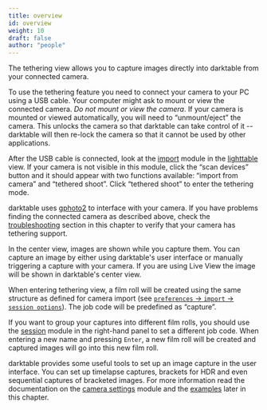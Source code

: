 ```yaml
---
title: overview
id: overview
weight: 10
draft: false
author: "people"
---
```


The tethering view allows you to capture images directly into darktable from your connected camera.

To use the tethering feature you need to connect your camera to your PC using a USB cable. Your computer might ask to mount or view the connected camera. _Do not mount or view the camera_. If your camera is mounted or viewed automatically, you will need to “unmount/eject” the camera. This unlocks the camera so that darktable can take control of it -- darktable will then re-lock the camera so that it cannot be used by other applications.

After the USB cable is connected, look at the [import](../module-reference/utility-modules/lighttable/import.md) module in the [lighttable](../lighttable/_index.md) view. If your camera is not visible in this module, click the “scan devices” button and it should appear with two functions available: “import from camera” and “tethered shoot”. Click “tethered shoot” to enter the tethering mode.

darktable uses [gphoto2](https://github.com/gphoto/gphoto2) to interface with your camera. If you have problems finding the connected camera as described above, check the [troubleshooting](./troubleshooting.md) section in this chapter to verify that your camera has tethering support.

In the center view, images are shown while you capture them. You can capture an image by either using darktable's user interface or manually triggering a capture with your camera. If you are using Live View the image will be shown in darktable's center view.

When entering tethering view, a film roll will be created using the same structure as defined for camera import (see [`preferences` -> `import` -> `session options`](../preferences-settings/import.md)). The job code will be predefined as “capture”.

If you want to group your captures into different film rolls, you should use the [session](../module-reference/utility-modules/tethering/session.md) module in the right-hand panel to set a different job code. When entering a new name and pressing `Enter`, a new film roll will be created and captured images will go into this new film roll.

darktable provides some useful tools to set up an image capture in the user interface. You can set up timelapse captures, brackets for HDR and even sequential captures of bracketed images. For more information read the documentation on the [camera settings](../module-reference/utility-modules/tethering/camera-settings.md) module and the [examples](./examples.md) later in this chapter.
